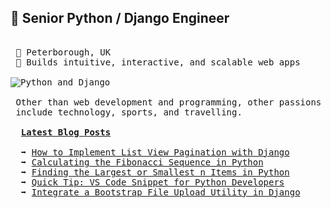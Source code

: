 ## 🐍 Senior Python / Django Engineer

<pre>

 📍 Peterborough, UK
 📝 Builds intuitive, interactive, and scalable web apps

<img src="https://wl-portfolio.s3.eu-west-2.amazonaws.com/images/python-django-logo.png" alt="Python and Django" />

 Other than web development and programming, other passions
 include technology, sports, and travelling.

  <span style="text-decoration: underline;"><strong>Latest Blog Posts</strong></span>

  ➡️ <a href="https://waynelambert.dev/blog/post/how-to-implement-list-view-pagination-with-django/">How to Implement List View Pagination with Django</a>
  ➡️ <a href="https://waynelambert.dev/blog/post/fibonacci-sequence-algorithm-python/">Calculating the Fibonacci Sequence in Python</a>
  ➡️ <a href="https://waynelambert.dev/blog/post/finding-largest-smallest-n-items-in-python/">Finding the Largest or Smallest n Items in Python</a>
  ➡️ <a href="https://waynelambert.dev/blog/post/quick-tip-vs-code-snippet-for-python-developers/">Quick Tip: VS Code Snippet for Python Developers</a>
  ➡️ <a href="https://waynelambert.dev/blog/post/integrate-a-bootstrap-file-upload-utility-in-django/">Integrate a Bootstrap File Upload Utility in Django</a>
</pre>
